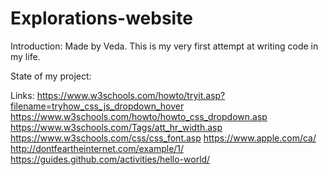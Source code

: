 # Explorations-website
Introduction:
Made by Veda. This is my very first attempt at writing code in my life. 

State of my project:

Links:
https://www.w3schools.com/howto/tryit.asp?filename=tryhow_css_js_dropdown_hover
https://www.w3schools.com/howto/howto_css_dropdown.asp
https://www.w3schools.com/Tags/att_hr_width.asp
https://www.w3schools.com/css/css_font.asp
https://www.apple.com/ca/
http://dontfeartheinternet.com/example/1/
https://guides.github.com/activities/hello-world/